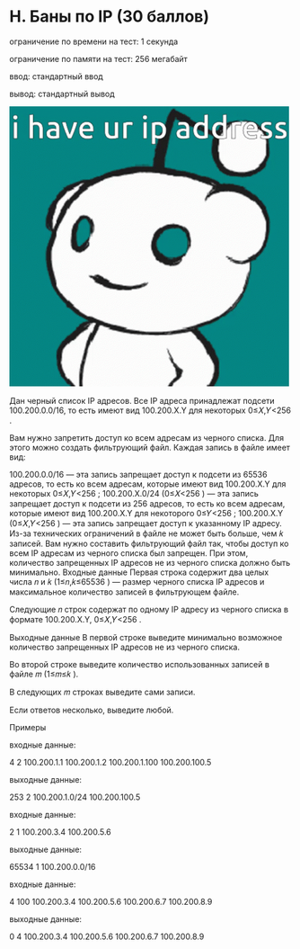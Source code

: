 # H. Баны по IP (30 баллов)
ограничение по времени на тест:
1 секунда

ограничение по памяти на тест:
256 мегабайт

ввод:
стандартный ввод

вывод:
стандартный вывод

![ip-address-ip-address-meme.gif](images%2Fip-address-ip-address-meme.gif)


Дан черный список IP адресов. Все IP адреса принадлежат подсети 100.200.0.0/16, то есть имеют вид 100.200.X.Y для некоторых 0≤𝑋,𝑌<256
.

Вам нужно запретить доступ ко всем адресам из черного списка. Для этого можно создать фильтрующий файл. Каждая запись в файле имеет вид:

100.200.0.0/16 — эта запись запрещает доступ к подсети из 65536 адресов, то есть ко всем адресам, которые имеют вид 100.200.X.Y для некоторых 0≤𝑋,𝑌<256
;
100.200.X.0/24 (0≤𝑋<256
) — эта запись запрещает доступ к подсети из 256 адресов, то есть ко всем адресам, которые имеют вид 100.200.X.Y для некоторого 0≤𝑌<256
;
100.200.X.Y (0≤𝑋,𝑌<256
) — эта запись запрещает доступ к указанному IP адресу.
Из-за технических ограничений в файле не может быть больше, чем 𝑘
 записей. Вам нужно составить фильтрующий файл так, чтобы доступ ко всем IP адресам из черного списка был запрещен. При этом, количество запрещенных IP адресов не из черного списка должно быть минимально.
Входные данные
Первая строка содержит два целых числа 𝑛
 и 𝑘
 (1≤𝑛,𝑘≤65536
) — размер черного списка IP адресов и максимальное количество записей в фильтрующем файле.

Следующие 𝑛
 cтрок содержат по одному IP адресу из черного списка в формате 100.200.X.Y, 0≤𝑋,𝑌<256
.

Выходные данные
В первой строке выведите минимально возможное количество запрещенных IP адресов не из черного списка.

Во второй строке выведите количество использованных записей в файле 𝑚
 (1≤𝑚≤𝑘
).

В следующих 𝑚
 строках выведите сами записи.

Если ответов несколько, выведите любой.

Примеры

входные данные:

4 2
100.200.1.1
100.200.1.2
100.200.1.100
100.200.100.5

выходные данные:

253
2
100.200.1.0/24
100.200.100.5

входные данные:

2 1
100.200.3.4
100.200.5.6

выходные данные:

65534
1
100.200.0.0/16

входные данные:

4 100
100.200.3.4
100.200.5.6
100.200.6.7
100.200.8.9

выходные данные:

0
4
100.200.3.4
100.200.5.6
100.200.6.7
100.200.8.9
